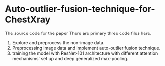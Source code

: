 # Auto-outlier-fusion-technique-for-ChestXray
The source code for the paper
There are primary three code files here:
1. Explore and preprocess the non-image data.
2. Preprocessing image data and implement auto-outlier fusion technique.
3. training the model with ResNet-101 architecture with different attention mechanisms' set up and deep generalized max-pooling. 

